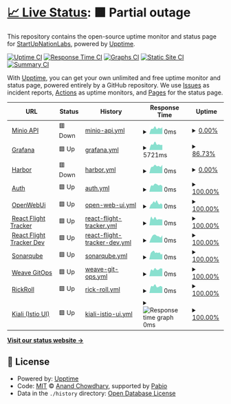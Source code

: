 # [📈 Live Status](https://StartUpNationLabs.github.io/KubernetesUpptime): <!--live status--> **🟧 Partial outage**

This repository contains the open-source uptime monitor and status page for [StartUpNationLabs](https://StartUpNationLabs.github.io/KubernetesUpptime), powered by [Upptime](https://github.com/upptime/upptime).

[![Uptime CI](https://github.com/StartUpNationLabs/KubernetesUpptime/workflows/Uptime%20CI/badge.svg)](https://github.com/StartUpNationLabs/KubernetesUpptime/actions?query=workflow%3A%22Uptime+CI%22)
[![Response Time CI](https://github.com/StartUpNationLabs/KubernetesUpptime/workflows/Response%20Time%20CI/badge.svg)](https://github.com/StartUpNationLabs/KubernetesUpptime/actions?query=workflow%3A%22Response+Time+CI%22)
[![Graphs CI](https://github.com/StartUpNationLabs/KubernetesUpptime/workflows/Graphs%20CI/badge.svg)](https://github.com/StartUpNationLabs/KubernetesUpptime/actions?query=workflow%3A%22Graphs+CI%22)
[![Static Site CI](https://github.com/StartUpNationLabs/KubernetesUpptime/workflows/Static%20Site%20CI/badge.svg)](https://github.com/StartUpNationLabs/KubernetesUpptime/actions?query=workflow%3A%22Static+Site+CI%22)
[![Summary CI](https://github.com/StartUpNationLabs/KubernetesUpptime/workflows/Summary%20CI/badge.svg)](https://github.com/StartUpNationLabs/KubernetesUpptime/actions?query=workflow%3A%22Summary+CI%22)

With [Upptime](https://upptime.js.org), you can get your own unlimited and free uptime monitor and status page, powered entirely by a GitHub repository. We use [Issues](https://github.com/StartUpNationLabs/KubernetesUpptime/issues) as incident reports, [Actions](https://github.com/StartUpNationLabs/KubernetesUpptime/actions) as uptime monitors, and [Pages](https://StartUpNationLabs.github.io/KubernetesUpptime) for the status page.

<!--start: status pages-->
<!-- This summary is generated by Upptime (https://github.com/upptime/upptime) -->
<!-- Do not edit this manually, your changes will be overwritten -->
<!-- prettier-ignore -->
| URL | Status | History | Response Time | Uptime |
| --- | ------ | ------- | ------------- | ------ |
| <img alt="" src="https://icons.duckduckgo.com/ip3/api.minio-main.storage.apoorva64.com.ico" height="13"> [Minio API](https://api.minio-main.storage.apoorva64.com/minio/health/live) | 🟥 Down | [minio-api.yml](https://github.com/StartUpNationLabs/KubernetesUpptime/commits/HEAD/history/minio-api.yml) | <details><summary><img alt="Response time graph" src="./graphs/minio-api/response-time-week.png" height="20"> 0ms</summary><br><a href="https://StartUpNationLabs.github.io/KubernetesUpptime/history/minio-api"><img alt="Response time 508" src="https://img.shields.io/endpoint?url=https%3A%2F%2Fraw.githubusercontent.com%2FStartUpNationLabs%2FKubernetesUpptime%2FHEAD%2Fapi%2Fminio-api%2Fresponse-time.json"></a><br><a href="https://StartUpNationLabs.github.io/KubernetesUpptime/history/minio-api"><img alt="24-hour response time 0" src="https://img.shields.io/endpoint?url=https%3A%2F%2Fraw.githubusercontent.com%2FStartUpNationLabs%2FKubernetesUpptime%2FHEAD%2Fapi%2Fminio-api%2Fresponse-time-day.json"></a><br><a href="https://StartUpNationLabs.github.io/KubernetesUpptime/history/minio-api"><img alt="7-day response time 0" src="https://img.shields.io/endpoint?url=https%3A%2F%2Fraw.githubusercontent.com%2FStartUpNationLabs%2FKubernetesUpptime%2FHEAD%2Fapi%2Fminio-api%2Fresponse-time-week.json"></a><br><a href="https://StartUpNationLabs.github.io/KubernetesUpptime/history/minio-api"><img alt="30-day response time 0" src="https://img.shields.io/endpoint?url=https%3A%2F%2Fraw.githubusercontent.com%2FStartUpNationLabs%2FKubernetesUpptime%2FHEAD%2Fapi%2Fminio-api%2Fresponse-time-month.json"></a><br><a href="https://StartUpNationLabs.github.io/KubernetesUpptime/history/minio-api"><img alt="1-year response time 508" src="https://img.shields.io/endpoint?url=https%3A%2F%2Fraw.githubusercontent.com%2FStartUpNationLabs%2FKubernetesUpptime%2FHEAD%2Fapi%2Fminio-api%2Fresponse-time-year.json"></a></details> | <details><summary><a href="https://StartUpNationLabs.github.io/KubernetesUpptime/history/minio-api">0.00%</a></summary><a href="https://StartUpNationLabs.github.io/KubernetesUpptime/history/minio-api"><img alt="All-time uptime 53.26%" src="https://img.shields.io/endpoint?url=https%3A%2F%2Fraw.githubusercontent.com%2FStartUpNationLabs%2FKubernetesUpptime%2FHEAD%2Fapi%2Fminio-api%2Fuptime.json"></a><br><a href="https://StartUpNationLabs.github.io/KubernetesUpptime/history/minio-api"><img alt="24-hour uptime 0.00%" src="https://img.shields.io/endpoint?url=https%3A%2F%2Fraw.githubusercontent.com%2FStartUpNationLabs%2FKubernetesUpptime%2FHEAD%2Fapi%2Fminio-api%2Fuptime-day.json"></a><br><a href="https://StartUpNationLabs.github.io/KubernetesUpptime/history/minio-api"><img alt="7-day uptime 0.00%" src="https://img.shields.io/endpoint?url=https%3A%2F%2Fraw.githubusercontent.com%2FStartUpNationLabs%2FKubernetesUpptime%2FHEAD%2Fapi%2Fminio-api%2Fuptime-week.json"></a><br><a href="https://StartUpNationLabs.github.io/KubernetesUpptime/history/minio-api"><img alt="30-day uptime 0.00%" src="https://img.shields.io/endpoint?url=https%3A%2F%2Fraw.githubusercontent.com%2FStartUpNationLabs%2FKubernetesUpptime%2FHEAD%2Fapi%2Fminio-api%2Fuptime-month.json"></a><br><a href="https://StartUpNationLabs.github.io/KubernetesUpptime/history/minio-api"><img alt="1-year uptime 53.26%" src="https://img.shields.io/endpoint?url=https%3A%2F%2Fraw.githubusercontent.com%2FStartUpNationLabs%2FKubernetesUpptime%2FHEAD%2Fapi%2Fminio-api%2Fuptime-year.json"></a></details>
| <img alt="" src="https://icons.duckduckgo.com/ip3/grafana.monitoring.apoorva64.com.ico" height="13"> [Grafana](https://grafana.monitoring.apoorva64.com) | 🟩 Up | [grafana.yml](https://github.com/StartUpNationLabs/KubernetesUpptime/commits/HEAD/history/grafana.yml) | <details><summary><img alt="Response time graph" src="./graphs/grafana/response-time-week.png" height="20"> 5721ms</summary><br><a href="https://StartUpNationLabs.github.io/KubernetesUpptime/history/grafana"><img alt="Response time 3571" src="https://img.shields.io/endpoint?url=https%3A%2F%2Fraw.githubusercontent.com%2FStartUpNationLabs%2FKubernetesUpptime%2FHEAD%2Fapi%2Fgrafana%2Fresponse-time.json"></a><br><a href="https://StartUpNationLabs.github.io/KubernetesUpptime/history/grafana"><img alt="24-hour response time 4035" src="https://img.shields.io/endpoint?url=https%3A%2F%2Fraw.githubusercontent.com%2FStartUpNationLabs%2FKubernetesUpptime%2FHEAD%2Fapi%2Fgrafana%2Fresponse-time-day.json"></a><br><a href="https://StartUpNationLabs.github.io/KubernetesUpptime/history/grafana"><img alt="7-day response time 5721" src="https://img.shields.io/endpoint?url=https%3A%2F%2Fraw.githubusercontent.com%2FStartUpNationLabs%2FKubernetesUpptime%2FHEAD%2Fapi%2Fgrafana%2Fresponse-time-week.json"></a><br><a href="https://StartUpNationLabs.github.io/KubernetesUpptime/history/grafana"><img alt="30-day response time 5145" src="https://img.shields.io/endpoint?url=https%3A%2F%2Fraw.githubusercontent.com%2FStartUpNationLabs%2FKubernetesUpptime%2FHEAD%2Fapi%2Fgrafana%2Fresponse-time-month.json"></a><br><a href="https://StartUpNationLabs.github.io/KubernetesUpptime/history/grafana"><img alt="1-year response time 3571" src="https://img.shields.io/endpoint?url=https%3A%2F%2Fraw.githubusercontent.com%2FStartUpNationLabs%2FKubernetesUpptime%2FHEAD%2Fapi%2Fgrafana%2Fresponse-time-year.json"></a></details> | <details><summary><a href="https://StartUpNationLabs.github.io/KubernetesUpptime/history/grafana">86.73%</a></summary><a href="https://StartUpNationLabs.github.io/KubernetesUpptime/history/grafana"><img alt="All-time uptime 99.37%" src="https://img.shields.io/endpoint?url=https%3A%2F%2Fraw.githubusercontent.com%2FStartUpNationLabs%2FKubernetesUpptime%2FHEAD%2Fapi%2Fgrafana%2Fuptime.json"></a><br><a href="https://StartUpNationLabs.github.io/KubernetesUpptime/history/grafana"><img alt="24-hour uptime 72.91%" src="https://img.shields.io/endpoint?url=https%3A%2F%2Fraw.githubusercontent.com%2FStartUpNationLabs%2FKubernetesUpptime%2FHEAD%2Fapi%2Fgrafana%2Fuptime-day.json"></a><br><a href="https://StartUpNationLabs.github.io/KubernetesUpptime/history/grafana"><img alt="7-day uptime 86.73%" src="https://img.shields.io/endpoint?url=https%3A%2F%2Fraw.githubusercontent.com%2FStartUpNationLabs%2FKubernetesUpptime%2FHEAD%2Fapi%2Fgrafana%2Fuptime-week.json"></a><br><a href="https://StartUpNationLabs.github.io/KubernetesUpptime/history/grafana"><img alt="30-day uptime 95.16%" src="https://img.shields.io/endpoint?url=https%3A%2F%2Fraw.githubusercontent.com%2FStartUpNationLabs%2FKubernetesUpptime%2FHEAD%2Fapi%2Fgrafana%2Fuptime-month.json"></a><br><a href="https://StartUpNationLabs.github.io/KubernetesUpptime/history/grafana"><img alt="1-year uptime 99.37%" src="https://img.shields.io/endpoint?url=https%3A%2F%2Fraw.githubusercontent.com%2FStartUpNationLabs%2FKubernetesUpptime%2FHEAD%2Fapi%2Fgrafana%2Fuptime-year.json"></a></details>
| <img alt="" src="https://icons.duckduckgo.com/ip3/harbor.devops-tools.apoorva64.com.ico" height="13"> [Harbor](https://harbor.devops-tools.apoorva64.com) | 🟥 Down | [harbor.yml](https://github.com/StartUpNationLabs/KubernetesUpptime/commits/HEAD/history/harbor.yml) | <details><summary><img alt="Response time graph" src="./graphs/harbor/response-time-week.png" height="20"> 0ms</summary><br><a href="https://StartUpNationLabs.github.io/KubernetesUpptime/history/harbor"><img alt="Response time 582" src="https://img.shields.io/endpoint?url=https%3A%2F%2Fraw.githubusercontent.com%2FStartUpNationLabs%2FKubernetesUpptime%2FHEAD%2Fapi%2Fharbor%2Fresponse-time.json"></a><br><a href="https://StartUpNationLabs.github.io/KubernetesUpptime/history/harbor"><img alt="24-hour response time 0" src="https://img.shields.io/endpoint?url=https%3A%2F%2Fraw.githubusercontent.com%2FStartUpNationLabs%2FKubernetesUpptime%2FHEAD%2Fapi%2Fharbor%2Fresponse-time-day.json"></a><br><a href="https://StartUpNationLabs.github.io/KubernetesUpptime/history/harbor"><img alt="7-day response time 0" src="https://img.shields.io/endpoint?url=https%3A%2F%2Fraw.githubusercontent.com%2FStartUpNationLabs%2FKubernetesUpptime%2FHEAD%2Fapi%2Fharbor%2Fresponse-time-week.json"></a><br><a href="https://StartUpNationLabs.github.io/KubernetesUpptime/history/harbor"><img alt="30-day response time 0" src="https://img.shields.io/endpoint?url=https%3A%2F%2Fraw.githubusercontent.com%2FStartUpNationLabs%2FKubernetesUpptime%2FHEAD%2Fapi%2Fharbor%2Fresponse-time-month.json"></a><br><a href="https://StartUpNationLabs.github.io/KubernetesUpptime/history/harbor"><img alt="1-year response time 582" src="https://img.shields.io/endpoint?url=https%3A%2F%2Fraw.githubusercontent.com%2FStartUpNationLabs%2FKubernetesUpptime%2FHEAD%2Fapi%2Fharbor%2Fresponse-time-year.json"></a></details> | <details><summary><a href="https://StartUpNationLabs.github.io/KubernetesUpptime/history/harbor">0.00%</a></summary><a href="https://StartUpNationLabs.github.io/KubernetesUpptime/history/harbor"><img alt="All-time uptime 33.77%" src="https://img.shields.io/endpoint?url=https%3A%2F%2Fraw.githubusercontent.com%2FStartUpNationLabs%2FKubernetesUpptime%2FHEAD%2Fapi%2Fharbor%2Fuptime.json"></a><br><a href="https://StartUpNationLabs.github.io/KubernetesUpptime/history/harbor"><img alt="24-hour uptime 0.00%" src="https://img.shields.io/endpoint?url=https%3A%2F%2Fraw.githubusercontent.com%2FStartUpNationLabs%2FKubernetesUpptime%2FHEAD%2Fapi%2Fharbor%2Fuptime-day.json"></a><br><a href="https://StartUpNationLabs.github.io/KubernetesUpptime/history/harbor"><img alt="7-day uptime 0.00%" src="https://img.shields.io/endpoint?url=https%3A%2F%2Fraw.githubusercontent.com%2FStartUpNationLabs%2FKubernetesUpptime%2FHEAD%2Fapi%2Fharbor%2Fuptime-week.json"></a><br><a href="https://StartUpNationLabs.github.io/KubernetesUpptime/history/harbor"><img alt="30-day uptime 0.00%" src="https://img.shields.io/endpoint?url=https%3A%2F%2Fraw.githubusercontent.com%2FStartUpNationLabs%2FKubernetesUpptime%2FHEAD%2Fapi%2Fharbor%2Fuptime-month.json"></a><br><a href="https://StartUpNationLabs.github.io/KubernetesUpptime/history/harbor"><img alt="1-year uptime 33.77%" src="https://img.shields.io/endpoint?url=https%3A%2F%2Fraw.githubusercontent.com%2FStartUpNationLabs%2FKubernetesUpptime%2FHEAD%2Fapi%2Fharbor%2Fuptime-year.json"></a></details>
| <img alt="" src="https://icons.duckduckgo.com/ip3/keycloak.auth.apoorva64.com.ico" height="13"> [Auth](https://keycloak.auth.apoorva64.com) | 🟩 Up | [auth.yml](https://github.com/StartUpNationLabs/KubernetesUpptime/commits/HEAD/history/auth.yml) | <details><summary><img alt="Response time graph" src="./graphs/auth/response-time-week.png" height="20"> 0ms</summary><br><a href="https://StartUpNationLabs.github.io/KubernetesUpptime/history/auth"><img alt="Response time 338" src="https://img.shields.io/endpoint?url=https%3A%2F%2Fraw.githubusercontent.com%2FStartUpNationLabs%2FKubernetesUpptime%2FHEAD%2Fapi%2Fauth%2Fresponse-time.json"></a><br><a href="https://StartUpNationLabs.github.io/KubernetesUpptime/history/auth"><img alt="24-hour response time 0" src="https://img.shields.io/endpoint?url=https%3A%2F%2Fraw.githubusercontent.com%2FStartUpNationLabs%2FKubernetesUpptime%2FHEAD%2Fapi%2Fauth%2Fresponse-time-day.json"></a><br><a href="https://StartUpNationLabs.github.io/KubernetesUpptime/history/auth"><img alt="7-day response time 0" src="https://img.shields.io/endpoint?url=https%3A%2F%2Fraw.githubusercontent.com%2FStartUpNationLabs%2FKubernetesUpptime%2FHEAD%2Fapi%2Fauth%2Fresponse-time-week.json"></a><br><a href="https://StartUpNationLabs.github.io/KubernetesUpptime/history/auth"><img alt="30-day response time 0" src="https://img.shields.io/endpoint?url=https%3A%2F%2Fraw.githubusercontent.com%2FStartUpNationLabs%2FKubernetesUpptime%2FHEAD%2Fapi%2Fauth%2Fresponse-time-month.json"></a><br><a href="https://StartUpNationLabs.github.io/KubernetesUpptime/history/auth"><img alt="1-year response time 338" src="https://img.shields.io/endpoint?url=https%3A%2F%2Fraw.githubusercontent.com%2FStartUpNationLabs%2FKubernetesUpptime%2FHEAD%2Fapi%2Fauth%2Fresponse-time-year.json"></a></details> | <details><summary><a href="https://StartUpNationLabs.github.io/KubernetesUpptime/history/auth">100.00%</a></summary><a href="https://StartUpNationLabs.github.io/KubernetesUpptime/history/auth"><img alt="All-time uptime 97.23%" src="https://img.shields.io/endpoint?url=https%3A%2F%2Fraw.githubusercontent.com%2FStartUpNationLabs%2FKubernetesUpptime%2FHEAD%2Fapi%2Fauth%2Fuptime.json"></a><br><a href="https://StartUpNationLabs.github.io/KubernetesUpptime/history/auth"><img alt="24-hour uptime 100.00%" src="https://img.shields.io/endpoint?url=https%3A%2F%2Fraw.githubusercontent.com%2FStartUpNationLabs%2FKubernetesUpptime%2FHEAD%2Fapi%2Fauth%2Fuptime-day.json"></a><br><a href="https://StartUpNationLabs.github.io/KubernetesUpptime/history/auth"><img alt="7-day uptime 100.00%" src="https://img.shields.io/endpoint?url=https%3A%2F%2Fraw.githubusercontent.com%2FStartUpNationLabs%2FKubernetesUpptime%2FHEAD%2Fapi%2Fauth%2Fuptime-week.json"></a><br><a href="https://StartUpNationLabs.github.io/KubernetesUpptime/history/auth"><img alt="30-day uptime 100.00%" src="https://img.shields.io/endpoint?url=https%3A%2F%2Fraw.githubusercontent.com%2FStartUpNationLabs%2FKubernetesUpptime%2FHEAD%2Fapi%2Fauth%2Fuptime-month.json"></a><br><a href="https://StartUpNationLabs.github.io/KubernetesUpptime/history/auth"><img alt="1-year uptime 97.23%" src="https://img.shields.io/endpoint?url=https%3A%2F%2Fraw.githubusercontent.com%2FStartUpNationLabs%2FKubernetesUpptime%2FHEAD%2Fapi%2Fauth%2Fuptime-year.json"></a></details>
| <img alt="" src="https://icons.duckduckgo.com/ip3/open-webui.ai.apoorva64.com.ico" height="13"> [OpenWebUi](https://open-webui.ai.apoorva64.com) | 🟩 Up | [open-web-ui.yml](https://github.com/StartUpNationLabs/KubernetesUpptime/commits/HEAD/history/open-web-ui.yml) | <details><summary><img alt="Response time graph" src="./graphs/open-web-ui/response-time-week.png" height="20"> 0ms</summary><br><a href="https://StartUpNationLabs.github.io/KubernetesUpptime/history/open-web-ui"><img alt="Response time 966" src="https://img.shields.io/endpoint?url=https%3A%2F%2Fraw.githubusercontent.com%2FStartUpNationLabs%2FKubernetesUpptime%2FHEAD%2Fapi%2Fopen-web-ui%2Fresponse-time.json"></a><br><a href="https://StartUpNationLabs.github.io/KubernetesUpptime/history/open-web-ui"><img alt="24-hour response time 0" src="https://img.shields.io/endpoint?url=https%3A%2F%2Fraw.githubusercontent.com%2FStartUpNationLabs%2FKubernetesUpptime%2FHEAD%2Fapi%2Fopen-web-ui%2Fresponse-time-day.json"></a><br><a href="https://StartUpNationLabs.github.io/KubernetesUpptime/history/open-web-ui"><img alt="7-day response time 0" src="https://img.shields.io/endpoint?url=https%3A%2F%2Fraw.githubusercontent.com%2FStartUpNationLabs%2FKubernetesUpptime%2FHEAD%2Fapi%2Fopen-web-ui%2Fresponse-time-week.json"></a><br><a href="https://StartUpNationLabs.github.io/KubernetesUpptime/history/open-web-ui"><img alt="30-day response time 0" src="https://img.shields.io/endpoint?url=https%3A%2F%2Fraw.githubusercontent.com%2FStartUpNationLabs%2FKubernetesUpptime%2FHEAD%2Fapi%2Fopen-web-ui%2Fresponse-time-month.json"></a><br><a href="https://StartUpNationLabs.github.io/KubernetesUpptime/history/open-web-ui"><img alt="1-year response time 966" src="https://img.shields.io/endpoint?url=https%3A%2F%2Fraw.githubusercontent.com%2FStartUpNationLabs%2FKubernetesUpptime%2FHEAD%2Fapi%2Fopen-web-ui%2Fresponse-time-year.json"></a></details> | <details><summary><a href="https://StartUpNationLabs.github.io/KubernetesUpptime/history/open-web-ui">100.00%</a></summary><a href="https://StartUpNationLabs.github.io/KubernetesUpptime/history/open-web-ui"><img alt="All-time uptime 76.35%" src="https://img.shields.io/endpoint?url=https%3A%2F%2Fraw.githubusercontent.com%2FStartUpNationLabs%2FKubernetesUpptime%2FHEAD%2Fapi%2Fopen-web-ui%2Fuptime.json"></a><br><a href="https://StartUpNationLabs.github.io/KubernetesUpptime/history/open-web-ui"><img alt="24-hour uptime 100.00%" src="https://img.shields.io/endpoint?url=https%3A%2F%2Fraw.githubusercontent.com%2FStartUpNationLabs%2FKubernetesUpptime%2FHEAD%2Fapi%2Fopen-web-ui%2Fuptime-day.json"></a><br><a href="https://StartUpNationLabs.github.io/KubernetesUpptime/history/open-web-ui"><img alt="7-day uptime 100.00%" src="https://img.shields.io/endpoint?url=https%3A%2F%2Fraw.githubusercontent.com%2FStartUpNationLabs%2FKubernetesUpptime%2FHEAD%2Fapi%2Fopen-web-ui%2Fuptime-week.json"></a><br><a href="https://StartUpNationLabs.github.io/KubernetesUpptime/history/open-web-ui"><img alt="30-day uptime 100.00%" src="https://img.shields.io/endpoint?url=https%3A%2F%2Fraw.githubusercontent.com%2FStartUpNationLabs%2FKubernetesUpptime%2FHEAD%2Fapi%2Fopen-web-ui%2Fuptime-month.json"></a><br><a href="https://StartUpNationLabs.github.io/KubernetesUpptime/history/open-web-ui"><img alt="1-year uptime 76.35%" src="https://img.shields.io/endpoint?url=https%3A%2F%2Fraw.githubusercontent.com%2FStartUpNationLabs%2FKubernetesUpptime%2FHEAD%2Fapi%2Fopen-web-ui%2Fuptime-year.json"></a></details>
| <img alt="" src="https://icons.duckduckgo.com/ip3/react-flight-tracker.apoorva64.com.ico" height="13"> [React Flight Tracker](https://react-flight-tracker.apoorva64.com) | 🟩 Up | [react-flight-tracker.yml](https://github.com/StartUpNationLabs/KubernetesUpptime/commits/HEAD/history/react-flight-tracker.yml) | <details><summary><img alt="Response time graph" src="./graphs/react-flight-tracker/response-time-week.png" height="20"> 0ms</summary><br><a href="https://StartUpNationLabs.github.io/KubernetesUpptime/history/react-flight-tracker"><img alt="Response time 670" src="https://img.shields.io/endpoint?url=https%3A%2F%2Fraw.githubusercontent.com%2FStartUpNationLabs%2FKubernetesUpptime%2FHEAD%2Fapi%2Freact-flight-tracker%2Fresponse-time.json"></a><br><a href="https://StartUpNationLabs.github.io/KubernetesUpptime/history/react-flight-tracker"><img alt="24-hour response time 0" src="https://img.shields.io/endpoint?url=https%3A%2F%2Fraw.githubusercontent.com%2FStartUpNationLabs%2FKubernetesUpptime%2FHEAD%2Fapi%2Freact-flight-tracker%2Fresponse-time-day.json"></a><br><a href="https://StartUpNationLabs.github.io/KubernetesUpptime/history/react-flight-tracker"><img alt="7-day response time 0" src="https://img.shields.io/endpoint?url=https%3A%2F%2Fraw.githubusercontent.com%2FStartUpNationLabs%2FKubernetesUpptime%2FHEAD%2Fapi%2Freact-flight-tracker%2Fresponse-time-week.json"></a><br><a href="https://StartUpNationLabs.github.io/KubernetesUpptime/history/react-flight-tracker"><img alt="30-day response time 0" src="https://img.shields.io/endpoint?url=https%3A%2F%2Fraw.githubusercontent.com%2FStartUpNationLabs%2FKubernetesUpptime%2FHEAD%2Fapi%2Freact-flight-tracker%2Fresponse-time-month.json"></a><br><a href="https://StartUpNationLabs.github.io/KubernetesUpptime/history/react-flight-tracker"><img alt="1-year response time 670" src="https://img.shields.io/endpoint?url=https%3A%2F%2Fraw.githubusercontent.com%2FStartUpNationLabs%2FKubernetesUpptime%2FHEAD%2Fapi%2Freact-flight-tracker%2Fresponse-time-year.json"></a></details> | <details><summary><a href="https://StartUpNationLabs.github.io/KubernetesUpptime/history/react-flight-tracker">100.00%</a></summary><a href="https://StartUpNationLabs.github.io/KubernetesUpptime/history/react-flight-tracker"><img alt="All-time uptime 96.18%" src="https://img.shields.io/endpoint?url=https%3A%2F%2Fraw.githubusercontent.com%2FStartUpNationLabs%2FKubernetesUpptime%2FHEAD%2Fapi%2Freact-flight-tracker%2Fuptime.json"></a><br><a href="https://StartUpNationLabs.github.io/KubernetesUpptime/history/react-flight-tracker"><img alt="24-hour uptime 100.00%" src="https://img.shields.io/endpoint?url=https%3A%2F%2Fraw.githubusercontent.com%2FStartUpNationLabs%2FKubernetesUpptime%2FHEAD%2Fapi%2Freact-flight-tracker%2Fuptime-day.json"></a><br><a href="https://StartUpNationLabs.github.io/KubernetesUpptime/history/react-flight-tracker"><img alt="7-day uptime 100.00%" src="https://img.shields.io/endpoint?url=https%3A%2F%2Fraw.githubusercontent.com%2FStartUpNationLabs%2FKubernetesUpptime%2FHEAD%2Fapi%2Freact-flight-tracker%2Fuptime-week.json"></a><br><a href="https://StartUpNationLabs.github.io/KubernetesUpptime/history/react-flight-tracker"><img alt="30-day uptime 100.00%" src="https://img.shields.io/endpoint?url=https%3A%2F%2Fraw.githubusercontent.com%2FStartUpNationLabs%2FKubernetesUpptime%2FHEAD%2Fapi%2Freact-flight-tracker%2Fuptime-month.json"></a><br><a href="https://StartUpNationLabs.github.io/KubernetesUpptime/history/react-flight-tracker"><img alt="1-year uptime 96.18%" src="https://img.shields.io/endpoint?url=https%3A%2F%2Fraw.githubusercontent.com%2FStartUpNationLabs%2FKubernetesUpptime%2FHEAD%2Fapi%2Freact-flight-tracker%2Fuptime-year.json"></a></details>
| <img alt="" src="https://icons.duckduckgo.com/ip3/react-flight-tracker.dev.apoorva64.com.ico" height="13"> [React Flight Tracker Dev](https://react-flight-tracker.dev.apoorva64.com) | 🟩 Up | [react-flight-tracker-dev.yml](https://github.com/StartUpNationLabs/KubernetesUpptime/commits/HEAD/history/react-flight-tracker-dev.yml) | <details><summary><img alt="Response time graph" src="./graphs/react-flight-tracker-dev/response-time-week.png" height="20"> 0ms</summary><br><a href="https://StartUpNationLabs.github.io/KubernetesUpptime/history/react-flight-tracker-dev"><img alt="Response time 508" src="https://img.shields.io/endpoint?url=https%3A%2F%2Fraw.githubusercontent.com%2FStartUpNationLabs%2FKubernetesUpptime%2FHEAD%2Fapi%2Freact-flight-tracker-dev%2Fresponse-time.json"></a><br><a href="https://StartUpNationLabs.github.io/KubernetesUpptime/history/react-flight-tracker-dev"><img alt="24-hour response time 0" src="https://img.shields.io/endpoint?url=https%3A%2F%2Fraw.githubusercontent.com%2FStartUpNationLabs%2FKubernetesUpptime%2FHEAD%2Fapi%2Freact-flight-tracker-dev%2Fresponse-time-day.json"></a><br><a href="https://StartUpNationLabs.github.io/KubernetesUpptime/history/react-flight-tracker-dev"><img alt="7-day response time 0" src="https://img.shields.io/endpoint?url=https%3A%2F%2Fraw.githubusercontent.com%2FStartUpNationLabs%2FKubernetesUpptime%2FHEAD%2Fapi%2Freact-flight-tracker-dev%2Fresponse-time-week.json"></a><br><a href="https://StartUpNationLabs.github.io/KubernetesUpptime/history/react-flight-tracker-dev"><img alt="30-day response time 0" src="https://img.shields.io/endpoint?url=https%3A%2F%2Fraw.githubusercontent.com%2FStartUpNationLabs%2FKubernetesUpptime%2FHEAD%2Fapi%2Freact-flight-tracker-dev%2Fresponse-time-month.json"></a><br><a href="https://StartUpNationLabs.github.io/KubernetesUpptime/history/react-flight-tracker-dev"><img alt="1-year response time 508" src="https://img.shields.io/endpoint?url=https%3A%2F%2Fraw.githubusercontent.com%2FStartUpNationLabs%2FKubernetesUpptime%2FHEAD%2Fapi%2Freact-flight-tracker-dev%2Fresponse-time-year.json"></a></details> | <details><summary><a href="https://StartUpNationLabs.github.io/KubernetesUpptime/history/react-flight-tracker-dev">100.00%</a></summary><a href="https://StartUpNationLabs.github.io/KubernetesUpptime/history/react-flight-tracker-dev"><img alt="All-time uptime 96.87%" src="https://img.shields.io/endpoint?url=https%3A%2F%2Fraw.githubusercontent.com%2FStartUpNationLabs%2FKubernetesUpptime%2FHEAD%2Fapi%2Freact-flight-tracker-dev%2Fuptime.json"></a><br><a href="https://StartUpNationLabs.github.io/KubernetesUpptime/history/react-flight-tracker-dev"><img alt="24-hour uptime 100.00%" src="https://img.shields.io/endpoint?url=https%3A%2F%2Fraw.githubusercontent.com%2FStartUpNationLabs%2FKubernetesUpptime%2FHEAD%2Fapi%2Freact-flight-tracker-dev%2Fuptime-day.json"></a><br><a href="https://StartUpNationLabs.github.io/KubernetesUpptime/history/react-flight-tracker-dev"><img alt="7-day uptime 100.00%" src="https://img.shields.io/endpoint?url=https%3A%2F%2Fraw.githubusercontent.com%2FStartUpNationLabs%2FKubernetesUpptime%2FHEAD%2Fapi%2Freact-flight-tracker-dev%2Fuptime-week.json"></a><br><a href="https://StartUpNationLabs.github.io/KubernetesUpptime/history/react-flight-tracker-dev"><img alt="30-day uptime 100.00%" src="https://img.shields.io/endpoint?url=https%3A%2F%2Fraw.githubusercontent.com%2FStartUpNationLabs%2FKubernetesUpptime%2FHEAD%2Fapi%2Freact-flight-tracker-dev%2Fuptime-month.json"></a><br><a href="https://StartUpNationLabs.github.io/KubernetesUpptime/history/react-flight-tracker-dev"><img alt="1-year uptime 96.87%" src="https://img.shields.io/endpoint?url=https%3A%2F%2Fraw.githubusercontent.com%2FStartUpNationLabs%2FKubernetesUpptime%2FHEAD%2Fapi%2Freact-flight-tracker-dev%2Fuptime-year.json"></a></details>
| <img alt="" src="https://icons.duckduckgo.com/ip3/sonarqube.devops-tools.apoorva64.com.ico" height="13"> [Sonarqube](https://sonarqube.devops-tools.apoorva64.com) | 🟩 Up | [sonarqube.yml](https://github.com/StartUpNationLabs/KubernetesUpptime/commits/HEAD/history/sonarqube.yml) | <details><summary><img alt="Response time graph" src="./graphs/sonarqube/response-time-week.png" height="20"> 0ms</summary><br><a href="https://StartUpNationLabs.github.io/KubernetesUpptime/history/sonarqube"><img alt="Response time 609" src="https://img.shields.io/endpoint?url=https%3A%2F%2Fraw.githubusercontent.com%2FStartUpNationLabs%2FKubernetesUpptime%2FHEAD%2Fapi%2Fsonarqube%2Fresponse-time.json"></a><br><a href="https://StartUpNationLabs.github.io/KubernetesUpptime/history/sonarqube"><img alt="24-hour response time 0" src="https://img.shields.io/endpoint?url=https%3A%2F%2Fraw.githubusercontent.com%2FStartUpNationLabs%2FKubernetesUpptime%2FHEAD%2Fapi%2Fsonarqube%2Fresponse-time-day.json"></a><br><a href="https://StartUpNationLabs.github.io/KubernetesUpptime/history/sonarqube"><img alt="7-day response time 0" src="https://img.shields.io/endpoint?url=https%3A%2F%2Fraw.githubusercontent.com%2FStartUpNationLabs%2FKubernetesUpptime%2FHEAD%2Fapi%2Fsonarqube%2Fresponse-time-week.json"></a><br><a href="https://StartUpNationLabs.github.io/KubernetesUpptime/history/sonarqube"><img alt="30-day response time 0" src="https://img.shields.io/endpoint?url=https%3A%2F%2Fraw.githubusercontent.com%2FStartUpNationLabs%2FKubernetesUpptime%2FHEAD%2Fapi%2Fsonarqube%2Fresponse-time-month.json"></a><br><a href="https://StartUpNationLabs.github.io/KubernetesUpptime/history/sonarqube"><img alt="1-year response time 609" src="https://img.shields.io/endpoint?url=https%3A%2F%2Fraw.githubusercontent.com%2FStartUpNationLabs%2FKubernetesUpptime%2FHEAD%2Fapi%2Fsonarqube%2Fresponse-time-year.json"></a></details> | <details><summary><a href="https://StartUpNationLabs.github.io/KubernetesUpptime/history/sonarqube">100.00%</a></summary><a href="https://StartUpNationLabs.github.io/KubernetesUpptime/history/sonarqube"><img alt="All-time uptime 87.57%" src="https://img.shields.io/endpoint?url=https%3A%2F%2Fraw.githubusercontent.com%2FStartUpNationLabs%2FKubernetesUpptime%2FHEAD%2Fapi%2Fsonarqube%2Fuptime.json"></a><br><a href="https://StartUpNationLabs.github.io/KubernetesUpptime/history/sonarqube"><img alt="24-hour uptime 100.00%" src="https://img.shields.io/endpoint?url=https%3A%2F%2Fraw.githubusercontent.com%2FStartUpNationLabs%2FKubernetesUpptime%2FHEAD%2Fapi%2Fsonarqube%2Fuptime-day.json"></a><br><a href="https://StartUpNationLabs.github.io/KubernetesUpptime/history/sonarqube"><img alt="7-day uptime 100.00%" src="https://img.shields.io/endpoint?url=https%3A%2F%2Fraw.githubusercontent.com%2FStartUpNationLabs%2FKubernetesUpptime%2FHEAD%2Fapi%2Fsonarqube%2Fuptime-week.json"></a><br><a href="https://StartUpNationLabs.github.io/KubernetesUpptime/history/sonarqube"><img alt="30-day uptime 100.00%" src="https://img.shields.io/endpoint?url=https%3A%2F%2Fraw.githubusercontent.com%2FStartUpNationLabs%2FKubernetesUpptime%2FHEAD%2Fapi%2Fsonarqube%2Fuptime-month.json"></a><br><a href="https://StartUpNationLabs.github.io/KubernetesUpptime/history/sonarqube"><img alt="1-year uptime 87.57%" src="https://img.shields.io/endpoint?url=https%3A%2F%2Fraw.githubusercontent.com%2FStartUpNationLabs%2FKubernetesUpptime%2FHEAD%2Fapi%2Fsonarqube%2Fuptime-year.json"></a></details>
| <img alt="" src="https://icons.duckduckgo.com/ip3/weave-gitops.devops-tools.apoorva64.com.ico" height="13"> [Weave GitOps](https://weave-gitops.devops-tools.apoorva64.com) | 🟩 Up | [weave-git-ops.yml](https://github.com/StartUpNationLabs/KubernetesUpptime/commits/HEAD/history/weave-git-ops.yml) | <details><summary><img alt="Response time graph" src="./graphs/weave-git-ops/response-time-week.png" height="20"> 0ms</summary><br><a href="https://StartUpNationLabs.github.io/KubernetesUpptime/history/weave-git-ops"><img alt="Response time 471" src="https://img.shields.io/endpoint?url=https%3A%2F%2Fraw.githubusercontent.com%2FStartUpNationLabs%2FKubernetesUpptime%2FHEAD%2Fapi%2Fweave-git-ops%2Fresponse-time.json"></a><br><a href="https://StartUpNationLabs.github.io/KubernetesUpptime/history/weave-git-ops"><img alt="24-hour response time 0" src="https://img.shields.io/endpoint?url=https%3A%2F%2Fraw.githubusercontent.com%2FStartUpNationLabs%2FKubernetesUpptime%2FHEAD%2Fapi%2Fweave-git-ops%2Fresponse-time-day.json"></a><br><a href="https://StartUpNationLabs.github.io/KubernetesUpptime/history/weave-git-ops"><img alt="7-day response time 0" src="https://img.shields.io/endpoint?url=https%3A%2F%2Fraw.githubusercontent.com%2FStartUpNationLabs%2FKubernetesUpptime%2FHEAD%2Fapi%2Fweave-git-ops%2Fresponse-time-week.json"></a><br><a href="https://StartUpNationLabs.github.io/KubernetesUpptime/history/weave-git-ops"><img alt="30-day response time 0" src="https://img.shields.io/endpoint?url=https%3A%2F%2Fraw.githubusercontent.com%2FStartUpNationLabs%2FKubernetesUpptime%2FHEAD%2Fapi%2Fweave-git-ops%2Fresponse-time-month.json"></a><br><a href="https://StartUpNationLabs.github.io/KubernetesUpptime/history/weave-git-ops"><img alt="1-year response time 471" src="https://img.shields.io/endpoint?url=https%3A%2F%2Fraw.githubusercontent.com%2FStartUpNationLabs%2FKubernetesUpptime%2FHEAD%2Fapi%2Fweave-git-ops%2Fresponse-time-year.json"></a></details> | <details><summary><a href="https://StartUpNationLabs.github.io/KubernetesUpptime/history/weave-git-ops">100.00%</a></summary><a href="https://StartUpNationLabs.github.io/KubernetesUpptime/history/weave-git-ops"><img alt="All-time uptime 97.22%" src="https://img.shields.io/endpoint?url=https%3A%2F%2Fraw.githubusercontent.com%2FStartUpNationLabs%2FKubernetesUpptime%2FHEAD%2Fapi%2Fweave-git-ops%2Fuptime.json"></a><br><a href="https://StartUpNationLabs.github.io/KubernetesUpptime/history/weave-git-ops"><img alt="24-hour uptime 100.00%" src="https://img.shields.io/endpoint?url=https%3A%2F%2Fraw.githubusercontent.com%2FStartUpNationLabs%2FKubernetesUpptime%2FHEAD%2Fapi%2Fweave-git-ops%2Fuptime-day.json"></a><br><a href="https://StartUpNationLabs.github.io/KubernetesUpptime/history/weave-git-ops"><img alt="7-day uptime 100.00%" src="https://img.shields.io/endpoint?url=https%3A%2F%2Fraw.githubusercontent.com%2FStartUpNationLabs%2FKubernetesUpptime%2FHEAD%2Fapi%2Fweave-git-ops%2Fuptime-week.json"></a><br><a href="https://StartUpNationLabs.github.io/KubernetesUpptime/history/weave-git-ops"><img alt="30-day uptime 100.00%" src="https://img.shields.io/endpoint?url=https%3A%2F%2Fraw.githubusercontent.com%2FStartUpNationLabs%2FKubernetesUpptime%2FHEAD%2Fapi%2Fweave-git-ops%2Fuptime-month.json"></a><br><a href="https://StartUpNationLabs.github.io/KubernetesUpptime/history/weave-git-ops"><img alt="1-year uptime 97.22%" src="https://img.shields.io/endpoint?url=https%3A%2F%2Fraw.githubusercontent.com%2FStartUpNationLabs%2FKubernetesUpptime%2FHEAD%2Fapi%2Fweave-git-ops%2Fuptime-year.json"></a></details>
| <img alt="" src="https://icons.duckduckgo.com/ip3/yes.apoorva64.com.ico" height="13"> [RickRoll](https://yes.apoorva64.com) | 🟩 Up | [rick-roll.yml](https://github.com/StartUpNationLabs/KubernetesUpptime/commits/HEAD/history/rick-roll.yml) | <details><summary><img alt="Response time graph" src="./graphs/rick-roll/response-time-week.png" height="20"> 0ms</summary><br><a href="https://StartUpNationLabs.github.io/KubernetesUpptime/history/rick-roll"><img alt="Response time 502" src="https://img.shields.io/endpoint?url=https%3A%2F%2Fraw.githubusercontent.com%2FStartUpNationLabs%2FKubernetesUpptime%2FHEAD%2Fapi%2Frick-roll%2Fresponse-time.json"></a><br><a href="https://StartUpNationLabs.github.io/KubernetesUpptime/history/rick-roll"><img alt="24-hour response time 0" src="https://img.shields.io/endpoint?url=https%3A%2F%2Fraw.githubusercontent.com%2FStartUpNationLabs%2FKubernetesUpptime%2FHEAD%2Fapi%2Frick-roll%2Fresponse-time-day.json"></a><br><a href="https://StartUpNationLabs.github.io/KubernetesUpptime/history/rick-roll"><img alt="7-day response time 0" src="https://img.shields.io/endpoint?url=https%3A%2F%2Fraw.githubusercontent.com%2FStartUpNationLabs%2FKubernetesUpptime%2FHEAD%2Fapi%2Frick-roll%2Fresponse-time-week.json"></a><br><a href="https://StartUpNationLabs.github.io/KubernetesUpptime/history/rick-roll"><img alt="30-day response time 0" src="https://img.shields.io/endpoint?url=https%3A%2F%2Fraw.githubusercontent.com%2FStartUpNationLabs%2FKubernetesUpptime%2FHEAD%2Fapi%2Frick-roll%2Fresponse-time-month.json"></a><br><a href="https://StartUpNationLabs.github.io/KubernetesUpptime/history/rick-roll"><img alt="1-year response time 502" src="https://img.shields.io/endpoint?url=https%3A%2F%2Fraw.githubusercontent.com%2FStartUpNationLabs%2FKubernetesUpptime%2FHEAD%2Fapi%2Frick-roll%2Fresponse-time-year.json"></a></details> | <details><summary><a href="https://StartUpNationLabs.github.io/KubernetesUpptime/history/rick-roll">100.00%</a></summary><a href="https://StartUpNationLabs.github.io/KubernetesUpptime/history/rick-roll"><img alt="All-time uptime 87.58%" src="https://img.shields.io/endpoint?url=https%3A%2F%2Fraw.githubusercontent.com%2FStartUpNationLabs%2FKubernetesUpptime%2FHEAD%2Fapi%2Frick-roll%2Fuptime.json"></a><br><a href="https://StartUpNationLabs.github.io/KubernetesUpptime/history/rick-roll"><img alt="24-hour uptime 100.00%" src="https://img.shields.io/endpoint?url=https%3A%2F%2Fraw.githubusercontent.com%2FStartUpNationLabs%2FKubernetesUpptime%2FHEAD%2Fapi%2Frick-roll%2Fuptime-day.json"></a><br><a href="https://StartUpNationLabs.github.io/KubernetesUpptime/history/rick-roll"><img alt="7-day uptime 100.00%" src="https://img.shields.io/endpoint?url=https%3A%2F%2Fraw.githubusercontent.com%2FStartUpNationLabs%2FKubernetesUpptime%2FHEAD%2Fapi%2Frick-roll%2Fuptime-week.json"></a><br><a href="https://StartUpNationLabs.github.io/KubernetesUpptime/history/rick-roll"><img alt="30-day uptime 100.00%" src="https://img.shields.io/endpoint?url=https%3A%2F%2Fraw.githubusercontent.com%2FStartUpNationLabs%2FKubernetesUpptime%2FHEAD%2Fapi%2Frick-roll%2Fuptime-month.json"></a><br><a href="https://StartUpNationLabs.github.io/KubernetesUpptime/history/rick-roll"><img alt="1-year uptime 87.58%" src="https://img.shields.io/endpoint?url=https%3A%2F%2Fraw.githubusercontent.com%2FStartUpNationLabs%2FKubernetesUpptime%2FHEAD%2Fapi%2Frick-roll%2Fuptime-year.json"></a></details>
| <img alt="" src="https://icons.duckduckgo.com/ip3/kiali.service-mesh.apoorva64.com.ico" height="13"> [Kiali (Istio UI)](https://kiali.service-mesh.apoorva64.com/kiali/console) | 🟩 Up | [kiali-istio-ui.yml](https://github.com/StartUpNationLabs/KubernetesUpptime/commits/HEAD/history/kiali-istio-ui.yml) | <details><summary><img alt="Response time graph" src="./graphs/kiali-istio-ui/response-time-week.png" height="20"> 0ms</summary><br><a href="https://StartUpNationLabs.github.io/KubernetesUpptime/history/kiali-istio-ui"><img alt="Response time 482" src="https://img.shields.io/endpoint?url=https%3A%2F%2Fraw.githubusercontent.com%2FStartUpNationLabs%2FKubernetesUpptime%2FHEAD%2Fapi%2Fkiali-istio-ui%2Fresponse-time.json"></a><br><a href="https://StartUpNationLabs.github.io/KubernetesUpptime/history/kiali-istio-ui"><img alt="24-hour response time 0" src="https://img.shields.io/endpoint?url=https%3A%2F%2Fraw.githubusercontent.com%2FStartUpNationLabs%2FKubernetesUpptime%2FHEAD%2Fapi%2Fkiali-istio-ui%2Fresponse-time-day.json"></a><br><a href="https://StartUpNationLabs.github.io/KubernetesUpptime/history/kiali-istio-ui"><img alt="7-day response time 0" src="https://img.shields.io/endpoint?url=https%3A%2F%2Fraw.githubusercontent.com%2FStartUpNationLabs%2FKubernetesUpptime%2FHEAD%2Fapi%2Fkiali-istio-ui%2Fresponse-time-week.json"></a><br><a href="https://StartUpNationLabs.github.io/KubernetesUpptime/history/kiali-istio-ui"><img alt="30-day response time 520" src="https://img.shields.io/endpoint?url=https%3A%2F%2Fraw.githubusercontent.com%2FStartUpNationLabs%2FKubernetesUpptime%2FHEAD%2Fapi%2Fkiali-istio-ui%2Fresponse-time-month.json"></a><br><a href="https://StartUpNationLabs.github.io/KubernetesUpptime/history/kiali-istio-ui"><img alt="1-year response time 482" src="https://img.shields.io/endpoint?url=https%3A%2F%2Fraw.githubusercontent.com%2FStartUpNationLabs%2FKubernetesUpptime%2FHEAD%2Fapi%2Fkiali-istio-ui%2Fresponse-time-year.json"></a></details> | <details><summary><a href="https://StartUpNationLabs.github.io/KubernetesUpptime/history/kiali-istio-ui">100.00%</a></summary><a href="https://StartUpNationLabs.github.io/KubernetesUpptime/history/kiali-istio-ui"><img alt="All-time uptime 99.46%" src="https://img.shields.io/endpoint?url=https%3A%2F%2Fraw.githubusercontent.com%2FStartUpNationLabs%2FKubernetesUpptime%2FHEAD%2Fapi%2Fkiali-istio-ui%2Fuptime.json"></a><br><a href="https://StartUpNationLabs.github.io/KubernetesUpptime/history/kiali-istio-ui"><img alt="24-hour uptime 100.00%" src="https://img.shields.io/endpoint?url=https%3A%2F%2Fraw.githubusercontent.com%2FStartUpNationLabs%2FKubernetesUpptime%2FHEAD%2Fapi%2Fkiali-istio-ui%2Fuptime-day.json"></a><br><a href="https://StartUpNationLabs.github.io/KubernetesUpptime/history/kiali-istio-ui"><img alt="7-day uptime 100.00%" src="https://img.shields.io/endpoint?url=https%3A%2F%2Fraw.githubusercontent.com%2FStartUpNationLabs%2FKubernetesUpptime%2FHEAD%2Fapi%2Fkiali-istio-ui%2Fuptime-week.json"></a><br><a href="https://StartUpNationLabs.github.io/KubernetesUpptime/history/kiali-istio-ui"><img alt="30-day uptime 99.94%" src="https://img.shields.io/endpoint?url=https%3A%2F%2Fraw.githubusercontent.com%2FStartUpNationLabs%2FKubernetesUpptime%2FHEAD%2Fapi%2Fkiali-istio-ui%2Fuptime-month.json"></a><br><a href="https://StartUpNationLabs.github.io/KubernetesUpptime/history/kiali-istio-ui"><img alt="1-year uptime 99.46%" src="https://img.shields.io/endpoint?url=https%3A%2F%2Fraw.githubusercontent.com%2FStartUpNationLabs%2FKubernetesUpptime%2FHEAD%2Fapi%2Fkiali-istio-ui%2Fuptime-year.json"></a></details>

<!--end: status pages-->

[**Visit our status website →**](https://StartUpNationLabs.github.io/KubernetesUpptime)

## 📄 License

- Powered by: [Upptime](https://github.com/upptime/upptime)
- Code: [MIT](./LICENSE) © [Anand Chowdhary](https://anandchowdhary.com), supported by [Pabio](https://pabio.com)
- Data in the `./history` directory: [Open Database License](https://opendatacommons.org/licenses/odbl/1-0/)
